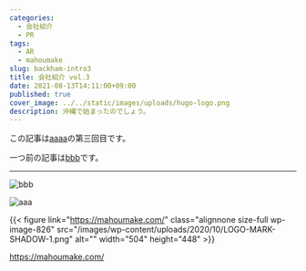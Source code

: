 ```yaml
---
categories:
  - 会社紹介
  - PR
tags:
  - AR
  - mahoumake
slug: backham-intro3
title: 会社紹介 vol.3
date: 2021-08-13T14:11:00+09:00
published: true
cover_image: ../../static/images/uploads/hugo-logo.png
description: 沖縄で始まったのでしょう。
---
```


この記事は[aaaa](/categories/会社紹介/)の第三回目です。

一つ前の記事は[bbb](/2021/08/06/backham-intro2/)です。

- - -

![bbb](/images/uploads/001.jpg)

![aaa](/images/uploads/50870343763_aa0b9c4c49_w.jpg)

{{< figure link="https://mahoumake.com/" class="alignnone size-full wp-image-826" src="/images/wp-content/uploads/2020/10/LOGO-MARK-SHADOW-1.png" alt="" width="504" height="448" >}}

https://mahoumake.com/
